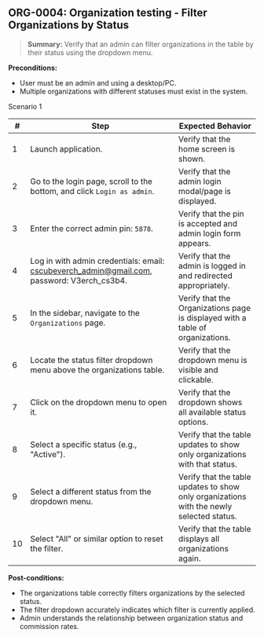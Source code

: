 ## **ORG-0004:** Organization testing - Filter Organizations by Status

> **Summary:** Verify that an admin can filter organizations in the table by their status using the dropdown menu.

**Preconditions:**

- User must be an admin and using a desktop/PC.
- Multiple organizations with different statuses must exist in the system.

Scenario 1

| #   | Step                                                                                       | Expected Behavior                                                                        |
| --- | ------------------------------------------------------------------------------------------ | ---------------------------------------------------------------------------------------- |
| 1   | Launch application.                                                                        | Verify that the home screen is shown.                                                    |
| 2   | Go to the login page, scroll to the bottom, and click `Login as admin`.                    | Verify that the admin login modal/page is displayed.                                     |
| 3   | Enter the correct admin pin: `5878`.                                                       | Verify that the pin is accepted and admin login form appears.                            |
| 4   | Log in with admin credentials: email: cscubeverch_admin@gmail.com, password: V3erch_cs3b4. | Verify that the admin is logged in and redirected appropriately.                         |
| 5   | In the sidebar, navigate to the `Organizations` page.                                      | Verify that the Organizations page is displayed with a table of organizations.           |
| 6   | Locate the status filter dropdown menu above the organizations table.                      | Verify that the dropdown menu is visible and clickable.                                  |
| 7   | Click on the dropdown menu to open it.                                                     | Verify that the dropdown shows all available status options.                             |
| 8   | Select a specific status (e.g., "Active").                                                 | Verify that the table updates to show only organizations with that status.               |
| 9   | Select a different status from the dropdown menu.                                          | Verify that the table updates to show only organizations with the newly selected status. |
| 10  | Select "All" or similar option to reset the filter.                                        | Verify that the table displays all organizations again.                                  |

**Post-conditions:**

- The organizations table correctly filters organizations by the selected status.
- The filter dropdown accurately indicates which filter is currently applied.
- Admin understands the relationship between organization status and commission rates.
